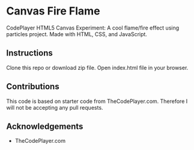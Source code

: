# Canvas Fire Flame 
CodePlayer HTML5 Canvas Experiment: A cool flame/fire effect using particles project. Made with HTML, CSS, and JavaScript.

## Instructions
Clone this repo or download zip file. Open index.html file in your browser.

## Contributions
This code is based on starter code from TheCodePlayer.com. Therefore I will not be accepting any pull requests.

## Acknowledgements
* TheCodePlayer.com
